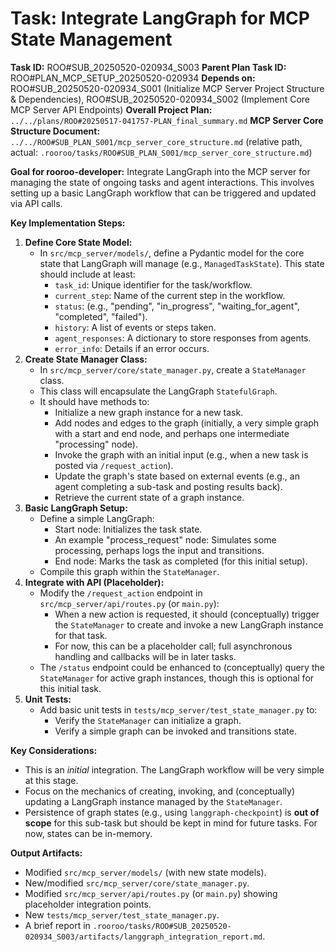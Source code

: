# Task: Integrate LangGraph for MCP State Management

**Task ID:** ROO#SUB_20250520-020934_S003
**Parent Plan Task ID:** ROO#PLAN_MCP_SETUP_20250520-020934
**Depends on:** ROO#SUB_20250520-020934_S001 (Initialize MCP Server Project Structure & Dependencies), ROO#SUB_20250520-020934_S002 (Implement Core MCP Server API Endpoints)
**Overall Project Plan:** `../../plans/ROO#20250517-041757-PLAN_final_summary.md`
**MCP Server Core Structure Document:** `../../ROO#SUB_PLAN_S001/mcp_server_core_structure.md` (relative path, actual: `.rooroo/tasks/ROO#SUB_PLAN_S001/mcp_server_core_structure.md`)

**Goal for rooroo-developer:**
Integrate LangGraph into the MCP server for managing the state of ongoing tasks and agent interactions. This involves setting up a basic LangGraph workflow that can be triggered and updated via API calls.

**Key Implementation Steps:**
1.  **Define Core State Model:**
    *   In `src/mcp_server/models/`, define a Pydantic model for the core state that LangGraph will manage (e.g., `ManagedTaskState`). This state should include at least:
        *   `task_id`: Unique identifier for the task/workflow.
        *   `current_step`: Name of the current step in the workflow.
        *   `status`: (e.g., "pending", "in_progress", "waiting_for_agent", "completed", "failed").
        *   `history`: A list of events or steps taken.
        *   `agent_responses`: A dictionary to store responses from agents.
        *   `error_info`: Details if an error occurs.
2.  **Create State Manager Class:**
    *   In `src/mcp_server/core/state_manager.py`, create a `StateManager` class.
    *   This class will encapsulate the LangGraph `StatefulGraph`.
    *   It should have methods to:
        *   Initialize a new graph instance for a new task.
        *   Add nodes and edges to the graph (initially, a very simple graph with a start and end node, and perhaps one intermediate "processing" node).
        *   Invoke the graph with an initial input (e.g., when a new task is posted via `/request_action`).
        *   Update the graph's state based on external events (e.g., an agent completing a sub-task and posting results back).
        *   Retrieve the current state of a graph instance.
3.  **Basic LangGraph Setup:**
    *   Define a simple LangGraph:
        *   Start node: Initializes the task state.
        *   An example "process_request" node: Simulates some processing, perhaps logs the input and transitions.
        *   End node: Marks the task as completed (for this initial setup).
    *   Compile this graph within the `StateManager`.
4.  **Integrate with API (Placeholder):**
    *   Modify the `/request_action` endpoint in `src/mcp_server/api/routes.py` (or `main.py`):
        *   When a new action is requested, it should (conceptually) trigger the `StateManager` to create and invoke a new LangGraph instance for that task.
        *   For now, this can be a placeholder call; full asynchronous handling and callbacks will be in later tasks.
    *   The `/status` endpoint could be enhanced to (conceptually) query the `StateManager` for active graph instances, though this is optional for this initial task.
5.  **Unit Tests:**
    *   Add basic unit tests in `tests/mcp_server/test_state_manager.py` to:
        *   Verify the `StateManager` can initialize a graph.
        *   Verify a simple graph can be invoked and transitions state.

**Key Considerations:**
*   This is an *initial* integration. The LangGraph workflow will be very simple at this stage.
*   Focus on the mechanics of creating, invoking, and (conceptually) updating a LangGraph instance managed by the `StateManager`.
*   Persistence of graph states (e.g., using `langgraph-checkpoint`) is **out of scope** for this sub-task but should be kept in mind for future tasks. For now, states can be in-memory.

**Output Artifacts:**
*   Modified `src/mcp_server/models/` (with new state models).
*   New/modified `src/mcp_server/core/state_manager.py`.
*   Modified `src/mcp_server/api/routes.py` (or `main.py`) showing placeholder integration points.
*   New `tests/mcp_server/test_state_manager.py`.
*   A brief report in `.rooroo/tasks/ROO#SUB_20250520-020934_S003/artifacts/langgraph_integration_report.md`.